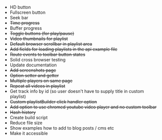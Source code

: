 * HD button
* Fullscreen button
* Seek bar
* <strike>Time progress</strike>
* Buffer progress
* <strike>Toggle buttons (for play/pause)</strike>
* <strike>Video thumbnails for playlist</strike>
* <strike>Default browser scrollbar in playlist area</strike>
* <strike>Add fields for loading playlists in the api example file</strike>
* <strike>Route events to toolbar button states</strike>
* Solid cross browser testing
* Update documentation
* <strike>Add screenshots page</strike>
* <strike>Option setter and getter</strike>
* <strike>Multiple players on same page</strike>
* <strike>Repeat all videos in playlist</strike>
* Get track info by id (so user doesn't have to supply title in custom playlist)
* <strike>Custom playlistBuilder click handler option</strike>
* <strike>Add option to use chromed youtube video player and no custom toolbar</strike>
* <strike>Hash history</strike>
* Create build script
* Reduce file size
* Show examples how to add to blog posts / cms etc
* Make it accessible
